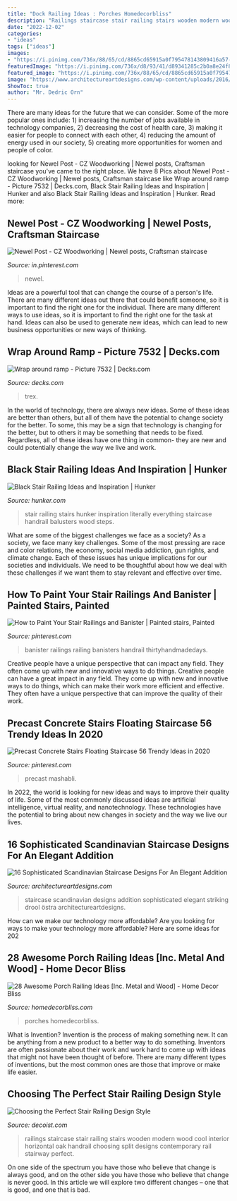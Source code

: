```yaml
---
title: "Dock Railing Ideas : Porches Homedecorbliss"
description: "Railings staircase stair railing stairs wooden modern wood cool interior horizontal oak handrail choosing split designs contemporary rail stairway perfect"
date: "2022-12-02"
categories:
- "ideas"
tags: ["ideas"]
images:
- "https://i.pinimg.com/736x/88/65/cd/8865cd65915a0f795478143809416a57--newel-posts-inlays.jpg"
featuredImage: "https://i.pinimg.com/736x/d8/93/41/d89341285c2b0a8e24f8820425420d1f.jpg"
featured_image: "https://i.pinimg.com/736x/88/65/cd/8865cd65915a0f795478143809416a57--newel-posts-inlays.jpg"
image: "https://www.architectureartdesigns.com/wp-content/uploads/2016/11/16-Sophisticated-Scandinavian-Staircase-Designs-For-An-Elegant-Addition-To-Your-Home-7-630x841.jpg"
ShowToc: true
author: "Mr. Dedric Orn"
---
```



There are many ideas for the future that we can consider. Some of the more popular ones include: 1) increasing the number of jobs available in technology companies, 2) decreasing the cost of health care, 3) making it easier for people to connect with each other, 4) reducing the amount of energy used in our society, 5) creating more opportunities for women and people of color.

	

		
looking for Newel Post - CZ Woodworking | Newel posts, Craftsman staircase you've came to the right place. We have 8 Pics about Newel Post - CZ Woodworking | Newel posts, Craftsman staircase like Wrap around ramp - Picture 7532 | Decks.com, Black Stair Railing Ideas and Inspiration | Hunker and also Black Stair Railing Ideas and Inspiration | Hunker. Read more:
		
    
## Newel Post - CZ Woodworking | Newel Posts, Craftsman Staircase

<img loading=lazy src="https://i.pinimg.com/736x/88/65/cd/8865cd65915a0f795478143809416a57--newel-posts-inlays.jpg" onerror="this.onerror=null;this.src='https://tse1.mm.bing.net/th?id=OIP.IghpNSFdgdm8uH12pUj2RwHaJ3&amp;pid=15.1';" alt="Newel Post - CZ Woodworking | Newel posts, Craftsman staircase">

_Source: in.pinterest.com_

>newel. 

	

Ideas are a powerful tool that can change the course of a person's life. There are many different ideas out there that could benefit someone, so it is important to find the right one for the individual. There are many different ways to use ideas, so it is important to find the right one for the task at hand. Ideas can also be used to generate new ideas, which can lead to new business opportunities or new ways of thinking.

    
## Wrap Around Ramp - Picture 7532 | Decks.com

<img loading=lazy src="https://www.decks.com/media/whghdev3/18012516124500.jpg" onerror="this.onerror=null;this.src='https://tse3.mm.bing.net/th?id=OIP.zkcPS0oU-ULXenGzKOsOUgHaFj&amp;pid=15.1';" alt="Wrap around ramp - Picture 7532 | Decks.com">

_Source: decks.com_

>trex. 

	

In the world of technology, there are always new ideas. Some of these ideas are better than others, but all of them have the potential to change society for the better. To some, this may be a sign that technology is changing for the better, but to others it may be something that needs to be fixed. Regardless, all of these ideas have one thing in common- they are new and could potentially change the way we live and work.

    
## Black Stair Railing Ideas And Inspiration | Hunker

<img loading=lazy src="https://img.hunkercdn.com/640/clsd/5/20/ceb51cf98a624cadabb1602208c9cfde.jpg" onerror="this.onerror=null;this.src='https://tse2.mm.bing.net/th?id=OIP.6jN7RFJQxQX7yY9IWtnL4wHaLH&amp;pid=15.1';" alt="Black Stair Railing Ideas and Inspiration | Hunker">

_Source: hunker.com_

>stair railing stairs hunker inspiration literally everything staircase handrail balusters wood steps. 

	

What are some of the biggest challenges we face as a society?
As a society, we face many key challenges. Some of the most pressing are race and color relations, the economy, social media addiction, gun rights, and climate change. Each of these issues has unique implications for our societies and individuals. We need to be thoughtful about how we deal with these challenges if we want them to stay relevant and effective over time.

    
## How To Paint Your Stair Railings And Banister | Painted Stairs, Painted

<img loading=lazy src="https://i.pinimg.com/736x/11/7e/38/117e389e9e12c6444bbc861c887b76ce.jpg" onerror="this.onerror=null;this.src='https://tse2.mm.bing.net/th?id=OIP.62M10vqL9229gv-hlyv8zgHaJ3&amp;pid=15.1';" alt="How to Paint Your Stair Railings and Banister | Painted stairs, Painted">

_Source: pinterest.com_

>banister railings railing banisters handrail thirtyhandmadedays. 

	

Creative people have a unique perspective that can impact any field. They often come up with new and innovative ways to do things.
Creative people can have a great impact in any field. They come up with new and innovative ways to do things, which can make their work more efficient and effective. They often have a unique perspective that can improve the quality of their work.

    
## Precast Concrete Stairs Floating Staircase 56 Trendy Ideas In 2020

<img loading=lazy src="https://i.pinimg.com/736x/d8/93/41/d89341285c2b0a8e24f8820425420d1f.jpg" onerror="this.onerror=null;this.src='https://tse3.mm.bing.net/th?id=OIP.Iiw4APZ7HkGi8O4gXqcNOQAAAA&amp;pid=15.1';" alt="Precast Concrete Stairs Floating Staircase 56 Trendy Ideas in 2020">

_Source: pinterest.com_

>precast mashabli. 

	

In 2022, the world is looking for new ideas and ways to improve their quality of life. Some of the most commonly discussed ideas are artificial intelligence, virtual reality, and nanotechnology. These technologies have the potential to bring about new changes in society and the way we live our lives.

    
## 16 Sophisticated Scandinavian Staircase Designs For An Elegant Addition

<img loading=lazy src="https://www.architectureartdesigns.com/wp-content/uploads/2016/11/16-Sophisticated-Scandinavian-Staircase-Designs-For-An-Elegant-Addition-To-Your-Home-7-630x841.jpg" onerror="this.onerror=null;this.src='https://tse1.mm.bing.net/th?id=OIP.5xKfmWihqdPPjlAEgeXx4AHaJ4&amp;pid=15.1';" alt="16 Sophisticated Scandinavian Staircase Designs For An Elegant Addition">

_Source: architectureartdesigns.com_

>staircase scandinavian designs addition sophisticated elegant striking drool östra architectureartdesigns. 

	

How can we make our technology more affordable?
Are you looking for ways to make your technology more affordable? Here are some ideas for 202
    
## 28 Awesome Porch Railing Ideas [Inc. Metal And Wood] - Home Decor Bliss

<img loading=lazy src="https://homedecorbliss.com/wp-content/uploads/2020/11/wood-deck-with-view-to-the-forest-28-awesome-porch-railing-ideas-768x1152.jpg" onerror="this.onerror=null;this.src='https://tse1.mm.bing.net/th?id=OIP.WiqKIiyk_JbztjzX5G-8MQHaLH&amp;pid=15.1';" alt="28 Awesome Porch Railing Ideas [Inc. Metal and Wood] - Home Decor Bliss">

_Source: homedecorbliss.com_

>porches homedecorbliss. 

	

What is Invention?
Invention is the process of making something new. It can be anything from a new product to a better way to do something. Inventors are often passionate about their work and work hard to come up with ideas that might not have been thought of before. There are many different types of inventions, but the most common ones are those that improve or make life easier.

    
## Choosing The Perfect Stair Railing Design Style

<img loading=lazy src="http://cdn.decoist.com/wp-content/uploads/2013/02/wooden-stairs-railings.jpg" onerror="this.onerror=null;this.src='https://tse2.mm.bing.net/th?id=OIP.ytQbdKZtu7xk9TxARPOKtQHaM-&amp;pid=15.1';" alt="Choosing the Perfect Stair Railing Design Style">

_Source: decoist.com_

>railings staircase stair railing stairs wooden modern wood cool interior horizontal oak handrail choosing split designs contemporary rail stairway perfect. 

	

On one side of the spectrum you have those who believe that change is always good, and on the other side you have those who believe that change is never good. In this article we will explore two different changes – one that is good, and one that is bad.

